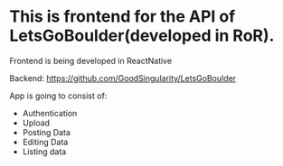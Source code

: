 # This is frontend for the API of LetsGoBoulder(developed in RoR).

Frontend is being developed in ReactNative

Backend: https://github.com/GoodSingularity/LetsGoBoulder


App is going to consist of:

- Authentication
- Upload
- Posting Data
- Editing Data
- Listing data
